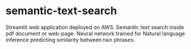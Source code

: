 # semantic-text-search
Streamlit web application deployed on AWS.
Semantic text search inside pdf document or web-page. Neural network trained for Natural language inference predicting similarity between two phrases.
